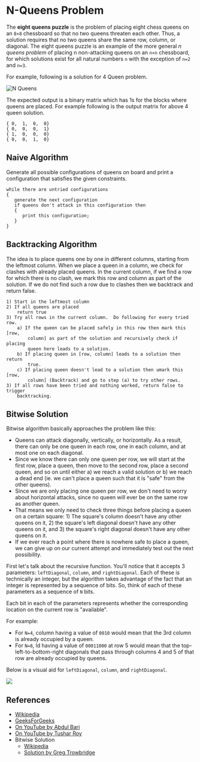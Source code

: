 # N-Queens Problem

The **eight queens puzzle** is the problem of placing eight chess queens 
on an `8×8` chessboard so that no two queens threaten each other. 
Thus, a solution requires that no two queens share the same row, 
column, or diagonal. The eight queens puzzle is an example of the 
more general *n queens problem* of placing n non-attacking queens 
on an `n×n` chessboard, for which solutions exist for all natural 
numbers `n` with the exception of `n=2` and `n=3`.

For example, following is a solution for 4 Queen problem.

![N Queens](https://cdncontribute.geeksforgeeks.org/wp-content/uploads/N_Queen_Problem.jpg)

The expected output is a binary matrix which has 1s for the blocks 
where queens are placed. For example following is the output matrix 
for above 4 queen solution.

```
{ 0,  1,  0,  0}
{ 0,  0,  0,  1}
{ 1,  0,  0,  0}
{ 0,  0,  1,  0}
```

## Naive Algorithm

Generate all possible configurations of queens on board and print a 
configuration that satisfies the given constraints.

```
while there are untried configurations
{
   generate the next configuration
   if queens don't attack in this configuration then
   {
      print this configuration;
   }
}
```

## Backtracking Algorithm

The idea is to place queens one by one in different columns, 
starting from the leftmost column. When we place a queen in a 
column, we check for clashes with already placed queens. In 
the current column, if we find a row for which there is no 
clash, we mark this row and column as part of the solution. 
If we do not find such a row due to clashes then we backtrack 
and return false.

```
1) Start in the leftmost column
2) If all queens are placed
    return true
3) Try all rows in the current column.  Do following for every tried row.
    a) If the queen can be placed safely in this row then mark this [row, 
        column] as part of the solution and recursively check if placing  
        queen here leads to a solution.
    b) If placing queen in [row, column] leads to a solution then return 
        true.
    c) If placing queen doesn't lead to a solution then umark this [row, 
        column] (Backtrack) and go to step (a) to try other rows.
3) If all rows have been tried and nothing worked, return false to trigger 
    backtracking.
```

## Bitwise Solution

Bitwise algorithm basically approaches the problem like this:

- Queens can attack diagonally, vertically, or horizontally. As a result, there 
can only be one queen in each row, one in each column, and at most one on each 
diagonal.
- Since we know there can only one queen per row, we will start at the first row,
place a queen, then move to the second row, place a second queen, and so on until
either a) we reach a valid solution or b) we reach a dead end (ie. we can't place
a queen such that it is "safe" from the other queens).
- Since we are only placing one queen per row, we don't need to worry about
horizontal attacks, since no queen will ever be on the same row as another queen.
- That means we only need to check three things before placing a queen on a
certain square: 1) The square's column doesn't have any other queens on it, 2)
the square's left diagonal doesn't have any other queens on it, and 3) the
square's right diagonal doesn't have any other queens on it.
- If we ever reach a point where there is nowhere safe to place a queen, we can
give up on our current attempt and immediately test out the next possibility.

First let's talk about the recursive function. You'll notice that it accepts 
3 parameters: `leftDiagonal`, `column`, and `rightDiagonal`. Each of these is 
technically an integer, but the algorithm takes advantage of the fact that an 
integer is represented by a sequence of bits. So, think of each of these 
parameters as a sequence of `N` bits.

Each bit in each of the parameters represents whether the corresponding location
on the current row is "available".

For example:
- For `N=4`, column having a value of `0010` would mean that the 3rd column is 
already occupied by a queen.
- For `N=8`, ld having a value of `00011000` at row 5 would mean that the 
top-left-to-bottom-right diagonals that pass through columns 4 and 5 of that 
row are already occupied by queens.

Below is a visual aid for `leftDiagonal`, `column`, and `rightDiagonal`.

![](http://gregtrowbridge.com/content/images/2014/Jul/Screenshot-from-2014-06-17-19-46-20.png)

## References

- [Wikipedia](https://en.wikipedia.org/wiki/Eight_queens_puzzle)
- [GeeksForGeeks](https://www.geeksforgeeks.org/backtracking-set-3-n-queen-problem/)
- [On YouTube by Abdul Bari](https://www.youtube.com/watch?v=xFv_Hl4B83A&list=PLLXdhg_r2hKA7DPDsunoDZ-Z769jWn4R8)
- [On YouTube by Tushar Roy](https://www.youtube.com/watch?v=xouin83ebxE&list=PLLXdhg_r2hKA7DPDsunoDZ-Z769jWn4R8)
- Bitwise Solution
  - [Wikipedia](https://en.wikipedia.org/wiki/Eight_queens_puzzle)
  - [Solution by Greg Trowbridge](http://gregtrowbridge.com/a-bitwise-solution-to-the-n-queens-problem-in-javascript/)
  